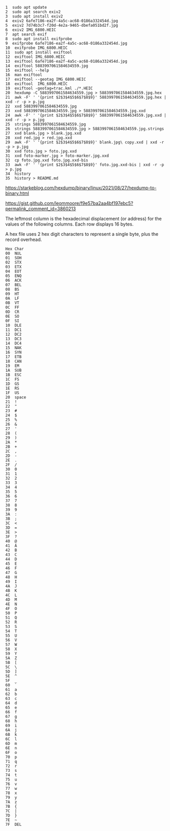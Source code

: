 ```
1  sudo apt update
2  sudo apt search exiv2
3  sudo apt install exiv2
4  exiv2 6afe7186-ea2f-4a5c-ac68-0186a332454d.jpg 
5  exiv2 7d74b3c7-f20d-4e2a-9465-dbefa051bd2f.jpg 
6  exiv2 IMG_6800.HEIC 
7  apt search exif
8  sudo apt install exifprobe
9  exifprobe 6afe7186-ea2f-4a5c-ac68-0186a332454d.jpg 
10  exifprobe IMG_6800.HEIC 
11  sudo apt install exiftool
12  exiftool IMG_6800.HEIC 
13  exiftool 6afe7186-ea2f-4a5c-ac68-0186a332454d.jpg 
14  exiftool 5883997061584634559.jpg 
15  exiftool --help
16  man exiftool 
17  exiftool --geotag IMG_6800.HEIC 
18  exiftool  IMG_6800.HEIC 
19  exiftool -geotag=trac.kml ./*.HEIC
20  hexdump -C 5883997061584634559.jpg > 5883997061584634559.jpg.hex
21  awk -F' ' '{print $2$3$4$5$6$7$8$9}' 5883997061584634559.jpg.hex | xxd -r -p > p.jpg
22  xxd 5883997061584634559.jpg
23  xxd 5883997061584634559.jpg > 5883997061584634559.jpg.xxd
24  awk -F' ' '{print $2$3$4$5$6$7$8$9}' 5883997061584634559.jpg.xxd | xxd -r -p > p.jpg
25  strings 5883997061584634559.jpg
26  strings 5883997061584634559.jpg > 5883997061584634559.jpg.strings
27  xxd blank.jpg > blank.jpg.xxd
28  xxd red.jpg > red.jpg.xxd
29  awk -F' ' '{print $2$3$4$5$6$7$8$9}' blank.jpg\ copy.xxd | xxd -r -p > p.jpg
30  xxd foto.jpg > foto.jpg.xxd
31  xxd foto-marker.jpg > foto-marker.jpg.xxd
32  cp foto.jpg.xxd foto.jpg.xxd-bis
33  awk -F' ' '{print $2$3$4$5$6$7$8$9}' foto.jpg.xxd-bis | xxd -r -p > p.jpg
34  history 
35  history > README.md
```

https://starkeblog.com/hexdump/binary/linux/2021/08/27/hexdump-to-binary.html

https://gist.github.com/leommoore/f9e57ba2aa4bf197ebc5?permalink_comment_id=3860213


The leftmost column is the hexadecimal displacement (or address) for the values of the following columns. Each row displays 16 bytes.

A hex file uses 2 hex digit characters to represent a single byte, plus the record overhead.

```
Hex	Char
00	NUL
01	SOH
02	STX
03	ETX
04	EOT
05	ENQ
06	ACK
07	BEL
08	BS
09	HT
0A	LF
0B	VT
0C	FF
0D	CR
0E	SO
0F	SI
10	DLE
11	DC1
12	DC2
13	DC3
14	DC4
15	NAK
16	SYN
17	ETB
18	CAN
19	EM
1A	SUB
1B	ESC
1C	FS
1D	GS
1E	RS
1F	US
20	space
21	!
22	"
23	#
24	$
25	%
26	&
27	'
28	(
29	)
2A	*
2B	+
2C	,
2D	-
2E	.
2F	/
30	0
31	1
32	2
33	3
34	4
35	5
36	6
37	7
38	8
39	9
3A	:
3B	;
3C	<
3D	=
3E	>
3F	?
40	@
41	A
42	B
43	C
44	D
45	E
46	F
47	G
48	H
49	I
4A	J
4B	K
4C	L
4D	M
4E	N
4F	O
50	P
51	Q
52	R
53	S
54	T
55	U
56	V
57	W
58	X
59	Y
5A	Z
5B	[
5C	\
5D	]
5E	^
5F	_
60	`
61	a
62	b
63	c
64	d
65	e
66	f
67	g
68	h
69	i
6A	j
6B	k
6C	l
6D	m
6E	n
6F	o
70	p
71	q
72	r
73	s
74	t
75	u
76	v
77	w
78	x
79	y
7A	z
7B	{
7C	|
7D	}
7E	~
7F	DEL
```

